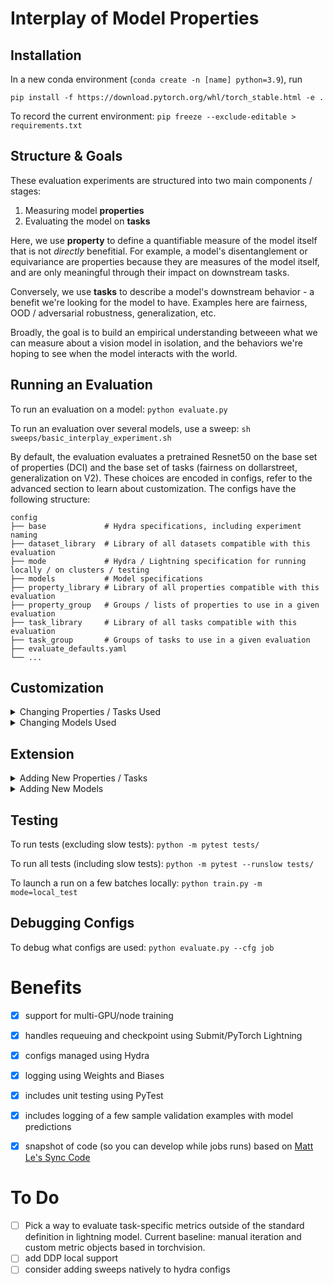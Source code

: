 # Interplay of Model Properties

## Installation
In a new conda environment (`conda create -n [name] python=3.9`), run

`pip install -f https://download.pytorch.org/whl/torch_stable.html -e .`

To record the current environment: `pip freeze --exclude-editable > requirements.txt`

## Structure & Goals
These evaluation experiments are structured into two main components / stages:
1) Measuring model **properties**
2) Evaluating the model on **tasks**

Here, we use **property** to define a quantifiable measure of the model itself that is not *directly* benefitial. For example, a model's disentanglement or equivariance are properties because they are measures of the model itself, and are only meaningful through their impact on downstream tasks. 

Conversely, we use **tasks** to describe a model's downstream behavior - a benefit we're looking for the model to have. Examples here are fairness, OOD / adversarial robustness, generalization, etc. 

Broadly, the goal is to build an empirical understanding betweeen what we can measure about a vision model in isolation, and the behaviors we're hoping to see when the model interacts with the world. 

## Running an Evaluation
To run an evaluation on a model: `python evaluate.py`

To run an evaluation over several models, use a sweep: `sh sweeps/basic_interplay_experiment.sh`

By default, the evaluation evaluates a pretrained Resnet50 on the base set of properties (DCI) and the base set of tasks (fairness on dollarstreet, generalization on V2). These choices are encoded in configs, refer to the advanced section to learn about customization. The configs have the following structure: 

    config
    ├── base             # Hydra specifications, including experiment naming
    ├── dataset_library  # Library of all datasets compatible with this evaluation           
    ├── mode             # Hydra / Lightning specification for running locally / on clusters / testing
    ├── models           # Model specifications
    ├── property_library # Library of all properties compatible with this evaluation
    ├── property_group   # Groups / lists of properties to use in a given evaluation
    ├── task_library     # Library of all tasks compatible with this evaluation
    ├── task_group       # Groups of tasks to use in a given evaluation    
    ├── evaluate_defaults.yaml 
    └── ...


## Customization
<details>
  <summary> Changing Properties / Tasks Used </summary>

#### To change which properties are measured: 
- Option 1: Alter the list of properties in `config/property_group/base`
     ``` 
    config/property_group/base.yaml

      properties: [DCI, <property_name_here>]
    ```
  
- Option 2: create a new property group (make a new config file, ex: `config/property_group/new_property_group`, and specify it in `evaluate_defaults.yaml`
     ``` 
    config/property_group/new_property_group.yaml

      properties: [<property_name_here>]
    ```

    ``` 
    config/evaluate_defaults.yaml

      property_group: <new_property_group>
    ```

#### To change which tasks are evaluated: 
- Option 1: Alter the list of tasks in `config/task_group/base`
    ``` 
    config/task_group/base.yaml

      properties: [generalization_v2, <task_name_here>]
    ```
- Option 2: create a new task group (make a new config file, ex: `config/task_group/new_task_group`, and specify it in `evaluate_defaults.yaml`
    ``` 
    config/task_group/new_task_group.yaml

      tasks: [<task_name_here>]
    ```

    ``` 
    config/evaluate_defaults.yaml

      task_group: <new_task_group>
    ```
  
  </details>
  
  <details>
  <summary> Changing Models Used </summary>
  
#### To change which model(s) are used: 
- For non-sweep experiments, change the model in `evaluate_defaults.yaml`. You can find supported models in `config/models/`
    ``` 
    config/evaluate_defaults.yaml

      model: chosen_model
    ```
- For sweeps: change the models list in your sweep file directly, e.g. in `sh sweeps/basic_interplay_experiment.sh`
    ``` 
    sweeps/basic_interplay_experiment.yaml

      python evaluate.py -m model=resnet101,resnet18,chosen_model \
    ```   
    
</details>

## Extension
<details>
  <summary> Adding New Properties / Tasks </summary>
  
#### To add a new property: 
1) Add a config object to the property library found in `config/property_library/all.yaml` under the appropriate subsection
    ``` 
    config/property_library/all.yaml
      
      new_property_name: 
          _target_: properties.<property_type>.<class>
          logging_name: '<new_property_name>'
          dataset_names: [<dataset_name>]
    ```
2) Add the property name to the desired property_group (e.g. change 'properties' in `config/property_group/base.yaml` to include the new property)
    ``` 
    config/property_group/base.yaml

      properties: [dci, <new_property_name>]
    ```
3) Add a python class for a new property in `properties/<category>.py` (e.g. `properties/equivariance.py`), inheriting the `Property` class. The property object must return a dict[str: float] of measurements to be saved manually in a CSV.
    ``` 
    properties/<property_type>.py
        
      class NewPropertyName(Property):
        """Example Property Description"""

        def __init__(self, logging_name: str, dataset_names: list[str]):
            super().__init__(logging_name, dataset_names)

        def measure(
            self,
            config: DictConfig,
            model: ClassifierModule,
            trainer: pl.Trainer,
        ):
            #### Insert Calculation Here #### 
            # Log like this: trainer.logger.experiment.log({self.logging_name: 13})
            return {self.logging_name: 13}
    ```

#### To add a new task: 
For commented example, see the StandardEval task found in tasks/generalization.py 
1) Add a config object to the task library found in `config/task_library/all.yaml` under the appropriate subsection
     ``` 
    config/task_library/all.yaml
      
      new_task_name: 
          _target_: tasks.<task_type>.<class>
          logging_name: '<new_task_name>'
          dataset_names: ['<dataset_name>']
          metrics: ['AUC']
    ```
2) Add the task name to the desired task_group (e.g. change 'properties' in `config/task_group/base.yaml` to include the new task)
     ``` 
    config/task_group/base.yaml

      tasks: [generalization_v2, <new_task_name>]
    ```
3) Add a python class for a new task in `tasks/<category>.py` (e.g. `tasks/fairness.py`), inheriting the `Task` class.The task object must return a dict[str: float] of measurements to be saved manually in a CSV.

    ``` 
    tasks/<task_type>.py
        
      class NewTaskName(Task):
        def __init__(self, dataset_names: list[str], metrics: list, logging_name: str):
            super().__init__(dataset_names, metrics, logging_name)

        def evaluate(self, config: DictConfig, model: ClassifierModule, trainer: pl.Trainer):
            # Log like this:
            # trainer.logger.experiment.log(
                {self.logging_name + "_" + metric_name]}
            #)
            return

    ```
    
  </details>

<details>
    
  <summary> Adding New Models </summary>

  #### To add a new model: 
1) Add a config yaml file in `config/models/<new_model>.yaml` with a 'model_name' and a 'module' key that maps to the model target.
     ``` 
    config/models/<new_model>.yaml

        # @package _global_
        model_name: new_model_name

        model: 
          _target_: models.<model_architecture>.<file_name>.<class>
          learning_rate: 1e-4
          optimizer: adam

    ```
2) Add the model name to either `evaluate_defaults.yaml` or the sweep to include it in your run. 
    ``` 
    config/evaluate_defaults.yaml

      model: new_model_name
    ```
3) Add a python class for a new model in `models/<architecture_folder>/<new_model>.py` (e.g. `models/resnet/resnet.py`) that inherits the Classifier module. You can either keep all the models for a given architecture in one script, or separate them out into distinct files if there's more detailed implementation. Just make sure your the config target matches the path you use!
    
    ``` 
    models/<architecture_folder>/<new_model>.py
        
        from base_model import ClassifierModule
        
        class NewModelName(ClassifierModule):
            def __init__(
                self,
                timm_name: str = "",
                checkpoint_url: str = "",
            ):
                super().__init__(
                    timm_name=timm_name,
                    checkpoint_url=checkpoint_url
                )
            
            # Optional 
            def load_backbone(self):
                model = <something>
  
                return model

    ```
    
  </details>

  
## Testing
To run tests (excluding slow tests): `python -m pytest tests/`

To run all tests (including slow tests): `python -m pytest --runslow tests/`

To launch a run on a few batches locally: `python train.py -m mode=local_test`

## Debugging Configs
To debug what configs are used: `python evaluate.py --cfg job`


# Benefits

- [x] support for multi-GPU/node training
- [x] handles requeuing and checkpoint using Submit/PyTorch Lightning
- [x] configs managed using Hydra
- [x] logging using Weights and Biases
- [x] includes unit testing using PyTest
- [x] includes logging of a few sample validation examples with model predictions
- [x] snapshot of code (so you can develop while jobs runs) based on [Matt Le's Sync Code](https://fb.workplace.com/groups/airesearchinfrausers/posts/1774890499334188/?comment_id=1774892729333965&reply_comment_id=1775084782648093)



# To Do
- [ ] Pick a way to evaluate task-specific metrics outside of the standard definition in lightning model. Current baseline: manual iteration and custom metric objects based in torchvision. 
- [ ] add DDP local support
- [ ] consider adding sweeps natively to hydra configs
